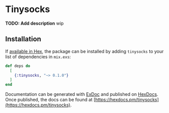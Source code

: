 # Tinysocks

**TODO: Add description**
wip
## Installation

If [available in Hex](https://hex.pm/docs/publish), the package can be installed
by adding `tinysocks` to your list of dependencies in `mix.exs`:

```elixir
def deps do
  [
    {:tinysocks, "~> 0.1.0"}
  ]
end
```

Documentation can be generated with [ExDoc](https://github.com/elixir-lang/ex_doc)
and published on [HexDocs](https://hexdocs.pm). Once published, the docs can
be found at [https://hexdocs.pm/tinysocks](https://hexdocs.pm/tinysocks).

